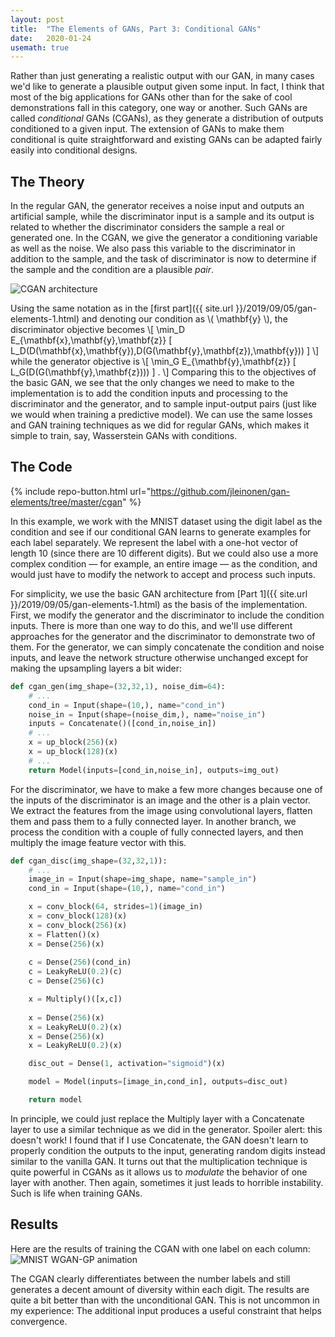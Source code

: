 ```yaml
---
layout: post
title:  "The Elements of GANs, Part 3: Conditional GANs"
date:   2020-01-24
usemath: true
---
```


Rather than just generating a realistic output with our GAN, in many cases we'd like to generate a plausible output given some input. In fact, I think that most of the big applications for GANs other than for the sake of cool demonstrations fall in this category, one way or another. Such GANs are called _conditional_ GANs (CGANs), as they generate a distribution of outputs conditioned to a given input. The extension of GANs to make them conditional is quite straightforward and existing GANs can be adapted fairly easily into conditional designs.

## The Theory

In the regular GAN, the generator receives a noise input and outputs an artificial sample, while the discriminator input is a sample and its output is related to whether the discriminator considers the sample a real or generated one. In the CGAN, we give the generator a conditioning variable as well as the noise. We also pass this variable to the discriminator in addition to the sample, and the task of discriminator is now to determine if the sample and the condition are a plausible _pair_.

![CGAN architecture]({{site.url}}/assets/img/conditional_gan_architecture.png)

Using the same notation as in the [first part]({{ site.url }}/2019/09/05/gan-elements-1.html) and denoting our condition as \\( \\mathbf{y} \\), the discriminator objective becomes
\\[ \\min_D E_{\\mathbf{x},\\mathbf{y},\\mathbf{z}} [ L_D(D(\\mathbf{x},\\mathbf{y}),D(G(\\mathbf{y},\\mathbf{z}),\\mathbf{y})) ] \\]
while the generator objective is
\\[ \\min_G E_{\\mathbf{y},\\mathbf{z}} [ L_G(D(G(\\mathbf{y},\\mathbf{z}))) ] . \\]
Comparing this to the objectives of the basic GAN, we see that the only changes we need to make to the implementation is to add the condition inputs and processing to the discriminator and the generator, and to sample input-output pairs (just like we would when training a predictive model). We can use the same losses and GAN training techniques as we did for regular GANs, which makes it simple to train, say, Wasserstein GANs with conditions.

## The Code

{% include repo-button.html url="https://github.com/jleinonen/gan-elements/tree/master/cgan" %}

In this example, we work with the MNIST dataset using the digit label as the condition and see if our conditional GAN learns to generate examples for each label separately. We represent the label with a one-hot vector of length 10 (since there are 10 different digits). But we could also use a more complex condition &mdash; for example, an entire image &mdash; as the condition, and would just have to modify the network to accept and process such inputs.

For simplicity, we use the basic GAN architecture from [Part 1]({{ site.url }}/2019/09/05/gan-elements-1.html) as the basis of the implementation. First, we modify the generator and the discriminator to include the condition inputs. There is more than one way to do this, and we'll use different approaches for the generator and the discriminator to demonstrate two of them. For the generator, we can simply concatenate the condition and noise inputs, and leave the network structure otherwise unchanged except for making the upsampling layers a bit wider:
``` python
def cgan_gen(img_shape=(32,32,1), noise_dim=64):
    # ...
    cond_in = Input(shape=(10,), name="cond_in")
    noise_in = Input(shape=(noise_dim,), name="noise_in")
    inputs = Concatenate()([cond_in,noise_in])
    # ...
    x = up_block(256)(x)
    x = up_block(128)(x)
    # ...
    return Model(inputs=[cond_in,noise_in], outputs=img_out)
```
For the discriminator, we have to make a few more changes because one of the inputs of the discriminator is an image and the other is a plain vector. We extract the features from the image using convolutional layers, flatten them and pass them to a fully connected layer. In another branch, we process the condition with a couple of fully connected layers, and then multiply the image feature vector with this.
```python
def cgan_disc(img_shape=(32,32,1)):
    # ...
    image_in = Input(shape=img_shape, name="sample_in")
    cond_in = Input(shape=(10,), name="cond_in")

    x = conv_block(64, strides=1)(image_in)
    x = conv_block(128)(x)
    x = conv_block(256)(x)
    x = Flatten()(x)
    x = Dense(256)(x)
    
    c = Dense(256)(cond_in)
    c = LeakyReLU(0.2)(c)
    c = Dense(256)(c)

    x = Multiply()([x,c])
    
    x = Dense(256)(x)
    x = LeakyReLU(0.2)(x)
    x = Dense(256)(x)
    x = LeakyReLU(0.2)(x)

    disc_out = Dense(1, activation="sigmoid")(x)

    model = Model(inputs=[image_in,cond_in], outputs=disc_out)

    return model
```
In principle, we could just replace the Multiply layer with a Concatenate layer to use a similar technique as we did in the generator. Spoiler alert: this doesn't work! I found that if I use Concatenate, the GAN doesn't learn to properly condition the outputs to the input, generating random digits instead similar to the vanilla GAN. It turns out that the multiplication technique is quite powerful in CGANs as it allows us to _modulate_ the behavior of one layer with another. Then again, sometimes it just leads to horrible instability. Such is life when training GANs.

## Results

Here are the results of training the CGAN with one label on each column: 
![MNIST WGAN-GP animation]({{site.url}}/assets/img/cgan_samples.png)

The CGAN clearly differentiates between the number labels and still generates a decent amount of diversity within each digit. The results are quite a bit better than with the unconditional GAN. This is not uncommon in my experience: The additional input produces a useful constraint that helps convergence.